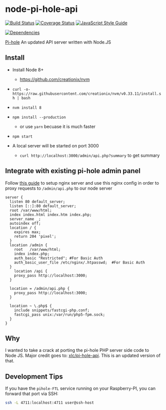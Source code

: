 # node-pi-hole-api
[![Build Status](https://travis-ci.org/geoffdutton/node-pi-hole-api.svg?branch=develop)](https://travis-ci.org/geoffdutton/node-pi-hole-api)
[![Coverage Status](https://coveralls.io/repos/github/geoffdutton/node-pi-hole-api/badge.svg?branch=develop)](https://coveralls.io/github/geoffdutton/node-pi-hole-api?branch=develop)
[![JavaScript Style Guide](https://img.shields.io/badge/code_style-standard-brightgreen.svg)](https://standardjs.com)

[![Dependencies](https://david-dm.org/geoffdutton/node-pi-hole-api.svg)](https://david-dm.org/geoffdutton/node-pi-hole-api)

[Pi-hole](https://github.com/pi-hole/pi-hole) An updated API server written with Node.JS

## Install

- Install Node 8+
  - https://github.com/creationix/nvm

- `curl -o- https://raw.githubusercontent.com/creationix/nvm/v0.33.11/install.sh | bash`
- `nvm install 8`
- `npm install --production`
    - or use `yarn` becuase it is much faster
- `npm start`
- A local server will be started on port 3000
  - `curl http://localhost:3000/admin/api.php?summary` to get summary

## Integrate with existing pi-hole admin panel

Follow [this guide](https://github.com/pi-hole/pi-hole/wiki/Nginx-configuration-instead-of-the-default-lighttpd-and-php-cgi-option) to setup nginx server
and use this nginx config in order to proxy requests to `/admin/api.php` to our node server

```
server {
  listen 80 default_server;
  listen [::]:80 default_server;
  root /var/www/html;
  index index.html index.htm index.php;
  server_name _;
  autoindex off;
  location / {
    expires max;
    return 204 'pixel';
  }
  location /admin {
    root   /var/www/html;
    index index.php;
    auth_basic "Restricted"; #For Basic Auth
    auth_basic_user_file /etc/nginx/.htpasswd;  #For Basic Auth
  }
    location /api {
    proxy_pass http://localhost:3000;
  }

  location = /admin/api.php {
    proxy_pass http://localhost:3000;
  }

  location ~ \.php$ {
    include snippets/fastcgi-php.conf;
    fastcgi_pass unix:/var/run/php5-fpm.sock;
  }
}
```

## Why

I wanted to take a crack at porting the pi-hole PHP server side code to Node JS.
Major credit goes to: [xlc/pi-hole-api](https://github.com/xlc/pi-hole-api). This is an updated version of that.

## Development Tips

If you have the `pihole-FTL` service running on your Raspberry-PI, you can forward that port via SSH:
```bash
ssh -L 4711:localhost:4711 user@ssh-host
```

